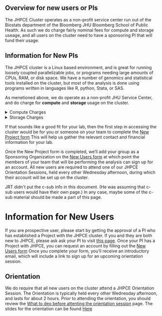 ## Overview for new users or PIs
The JHPCE Cluster operates as a non-profit service center run out of the 
Biostats department of the Bloomberg JHU Bloomberg School of Public Health. As 
such we do charge fairly nominal fees for compute and storage useage, and all
users on the cluster need to have a sponsoring PI that will fund their usage.

## Information for New PIs
The JHPCE cluster is a Linux based environment, and is great for running
loosely coupled parallelizable jobs, or programs needing large amounts of 
CPUs, RAM, or disk space.  We have a number of genomics and statistical tools
installed on the cluster, but most of the analysis is done using programs 
written in languages like R, python, Stata, or SAS.

As menetioned above, we do operate as a non-profit JHU Service Center, and do
charge for **compute** and **storage** usage on the cluster.  

<details>
<summary>Compute Charges</summary>
Our fees for compute time are roughly 1 penny per hour for a job using 1 core 
and 5GB of RAM.  Costs scale linearly with time and cpu+mem usage, so a job 
running for 24 hours that used 8 cores and 40GB of RAM would cost about $2.00.
</details>
<details>
  <summary>Storage Charges </summary>
  Costs for storage are broken into home directory storage and project storage space. 
<br>
    1. **Home directory Storage:** All users are given a personal home directory with a 100GB quota.  For home directory space, we charge $0.45 per GB per year, so this cost would max out at $45 for a year if a user used their entire 100GB of space.
<br>
    2. <b>Project Storage:</b> If you need several TB of space for storing large amounts of data, you can purchase an allocation on one of our large storage arrays.  Every 12 months or so we purchase a new large storage array for the JHPCE cluster, and sell allocations on that array. The cost for an allocation will be based on the actual cost of the storage, but has been decreasing over time.  Our latest storage build worked out to be about $30 per TB per year.  There is typically a 10TB minimum buyin for new storage purchases.
</details>

If that sounds like a good fit for your lab, then the first step in accessing
the cluster would be for you or someone on your team to complete the <A HREF="new-pi.md">New Project form</A>  This will help us gather the relevant contact and financial information for your lab.


Once the New Project form is completed, we’ll add your group as a Sponsoring Organization on the <A HREF="new-user.md">New Users form</A> at which point the members of your team that will be performing the analysis can sign up for an account.  All new users are required to attend one of our JHPCE Orientation Sessions, held every other Wednesday afternoon, during which their account will be set up on the cluster.


JRT didn't put the c-sub info in this document.
(He was assuming that c-sub users would have their own page.)
In any case, maybe some of the c-sub material should be made a part of this page.

# Information for New Users
If you are prospective user, please start by getting the approval of a
PI who has established a Project with the JHPCE cluster. If you and they are both new to JHPCE, please ask ask your PI to visit [this page](new-pi.md).
Once your PI has a Project with JHPCE, you can request an account by filling out
the <A HREF="new-users.md">New Users form</A> 
Once you complete your form, you'll receive an introductory email, which will include a link to sign up for an upcoming orientation session.

## Orientation
We do require that all new users on the cluster attend a JHPCE Orientation Session.  The Orientation is typically held every other Wednesday afternoon, and lasts for about 2 hours.  Prior to attending the orientation, you should review the <A HREF="new-users.md">What to deo before attenting the orientation session</A> page.  The slides for the orientation can be found <A HREF="/orient/images/latest-orient.pdf">Here</A>

